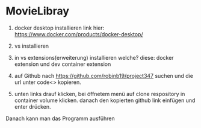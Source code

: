 # MovieLibray

1. docker desktop installieren link hier: https://www.docker.com/products/docker-desktop/

2. vs installieren

3. in vs extensions(erweiterung) installieren welche? diese: docker extension und dev container extension

4. auf Github nach https://github.com/robinb19/project347 suchen und die url unter code<> kopieren.

5. unten links drauf klicken, bei öffnetem menü auf clone respository in container volume klicken. danach den kopierten github link einfügen und enter drücken.

Danach kann man das Programm ausführen
